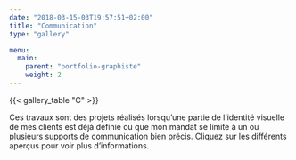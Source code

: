 ```yaml
---
date: "2018-03-15-03T19:57:51+02:00"
title: "Communication"
type: "gallery"

menu:
  main:
    parent: "portfolio-graphiste"
    weight: 2
---
```

{{< gallery_table "C" >}}

Ces travaux sont des projets réalisés lorsqu’une partie de l’identité visuelle de mes clients est déjà définie ou que mon mandat se limite à un ou plusieurs supports de communication bien précis. Cliquez sur les différents aperçus pour voir plus d’informations.
